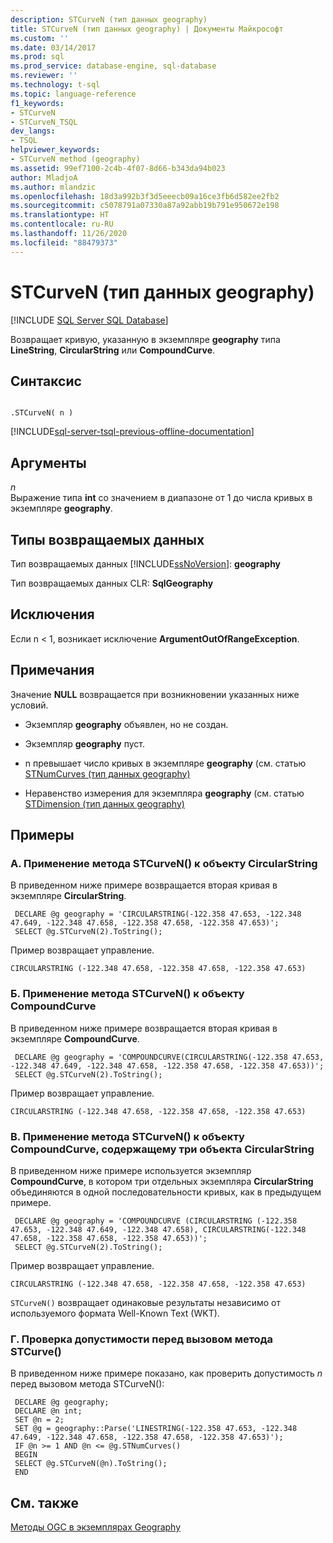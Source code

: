 ```yaml
---
description: STCurveN (тип данных geography)
title: STCurveN (тип данных geography) | Документы Майкрософт
ms.custom: ''
ms.date: 03/14/2017
ms.prod: sql
ms.prod_service: database-engine, sql-database
ms.reviewer: ''
ms.technology: t-sql
ms.topic: language-reference
f1_keywords:
- STCurveN
- STCurveN_TSQL
dev_langs:
- TSQL
helpviewer_keywords:
- STCurveN method (geography)
ms.assetid: 99ef7100-2c4b-4f07-8d66-b343da94b023
author: MladjoA
ms.author: mlandzic
ms.openlocfilehash: 18d3a992b3f3d5eeecb09a16ce3fb6d582ee2fb2
ms.sourcegitcommit: c5078791a07330a87a92abb19b791e950672e198
ms.translationtype: HT
ms.contentlocale: ru-RU
ms.lasthandoff: 11/26/2020
ms.locfileid: "88479373"
---
```

# <a name="stcurven-geography-data-type"></a>STCurveN (тип данных geography)
[!INCLUDE [SQL Server SQL Database](../../includes/applies-to-version/sql-asdb.md)]

  Возвращает кривую, указанную в экземпляре **geography** типа **LineString**, **CircularString** или **CompoundCurve**.  
  
## <a name="syntax"></a>Синтаксис  
  
```  
  
.STCurveN( n )  
```  
  
[!INCLUDE[sql-server-tsql-previous-offline-documentation](../../includes/sql-server-tsql-previous-offline-documentation.md)]

## <a name="arguments"></a>Аргументы
 *n*  
 Выражение типа **int** со значением в диапазоне от 1 до числа кривых в экземпляре **geography**.  
  
## <a name="return-types"></a>Типы возвращаемых данных  
 Тип возвращаемых данных [!INCLUDE[ssNoVersion](../../includes/ssnoversion-md.md)]: **geography**  
  
 Тип возвращаемых данных CLR: **SqlGeography**  
  
## <a name="exceptions"></a>Исключения  
 Если n < 1, возникает исключение **ArgumentOutOfRangeException**.  
  
## <a name="remarks"></a>Примечания  
 Значение **NULL** возвращается при возникновении указанных ниже условий.  
  
-   Экземпляр **geography** объявлен, но не создан.  
  
-   Экземпляр **geography** пуст.  
  
-   n превышает число кривых в экземпляре **geography** (см. статью [STNumCurves (тип данных geography)](../../t-sql/spatial-geography/stnumcurves-geography-data-type.md)  
  
-   Неравенство измерения для экземпляра **geography** (см. статью [STDimension (тип данных geography)](../../t-sql/spatial-geography/stdimension-geography-data-type.md)  
  
## <a name="examples"></a>Примеры  
  
### <a name="a-using-stcurven-on-a-circularstring"></a>A. Применение метода STCurveN() к объекту CircularString  
 В приведенном ниже примере возвращается вторая кривая в экземпляре **CircularString**.  
  
```
 DECLARE @g geography = 'CIRCULARSTRING(-122.358 47.653, -122.348 47.649, -122.348 47.658, -122.358 47.658, -122.358 47.653)';  
 SELECT @g.STCurveN(2).ToString();
 ```  
  
 Пример возвращает управление.  
  
 `CIRCULARSTRING (-122.348 47.658, -122.358 47.658, -122.358 47.653)`  
  
### <a name="b-using-stcurven-on-a-compoundcurve"></a>Б. Применение метода STCurveN() к объекту CompoundCurve  
 В приведенном ниже примере возвращается вторая кривая в экземпляре **CompoundCurve**.  
  
```
 DECLARE @g geography = 'COMPOUNDCURVE(CIRCULARSTRING(-122.358 47.653, -122.348 47.649, -122.348 47.658, -122.358 47.658, -122.358 47.653))';  
 SELECT @g.STCurveN(2).ToString();
 ```  
  
 Пример возвращает управление.  
  
 `CIRCULARSTRING (-122.348 47.658, -122.358 47.658, -122.358 47.653)`  
  
### <a name="c-using-stcurven-on-a-compoundcurve-containing-three-circularstrings"></a>В. Применение метода STCurveN() к объекту CompoundCurve, содержащему три объекта CircularString  
 В приведенном ниже примере используется экземпляр **CompoundCurve**, в котором три отдельных экземпляра **CircularString** объединяются в одной последовательности кривых, как в предыдущем примере.  
  
```
 DECLARE @g geography = 'COMPOUNDCURVE (CIRCULARSTRING (-122.358 47.653, -122.348 47.649, -122.348 47.658), CIRCULARSTRING(-122.348 47.658, -122.358 47.658, -122.358 47.653))';  
 SELECT @g.STCurveN(2).ToString();
 ```  
  
 Пример возвращает управление.  
  
 `CIRCULARSTRING (-122.348 47.658, -122.358 47.658, -122.358 47.653)`  
  
 `STCurveN()` возвращает одинаковые результаты независимо от используемого формата Well-Known Text (WKT).  
  
### <a name="d-testing-for-validity-before-calling-stcurve"></a>Г. Проверка допустимости перед вызовом метода STCurve()  
 В приведенном ниже примере показано, как проверить допустимость *n* перед вызовом метода STCurveN():  
  
```
 DECLARE @g geography;  
 DECLARE @n int;  
 SET @n = 2;  
 SET @g = geography::Parse('LINESTRING(-122.358 47.653, -122.348 47.649, -122.348 47.658, -122.358 47.658, -122.358 47.653)');  
 IF @n >= 1 AND @n <= @g.STNumCurves()  
 BEGIN  
 SELECT @g.STCurveN(@n).ToString();  
 END
  ```  
  
## <a name="see-also"></a>См. также  
 [Методы OGC в экземплярах Geography](../../t-sql/spatial-geography/ogc-methods-on-geography-instances.md)  
  
  
